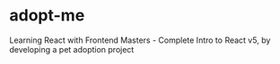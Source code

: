 # adopt-me
Learning React with Frontend Masters - Complete Intro to React v5, by developing a pet adoption project
